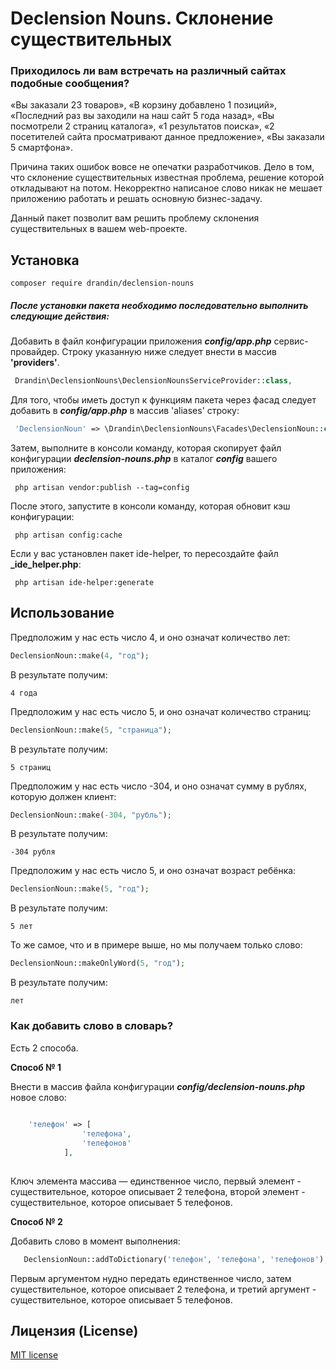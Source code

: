 # Declension Nouns. Склонение существительных

### Приходилось ли вам встречать на различный сайтах подобные сообщения?

«Вы заказали 23 товаров», «В корзину добавлено 1 позиций», «Последний раз вы заходили на наш сайт 5 года назад», «Вы посмотрели 2 страниц каталога»,  «1 результатов поиска», «2 посетителей сайта просматривают данное предложение», «Вы заказали 5 смартфона».

Причина таких ошибок вовсе не опечатки разработчиков. Дело в том, что склонение существительных известная проблема, решение которой откладывают на потом. Некорректно написаное слово никак не мешает приложению работать и решать основную бизнес-задачу. 

Данный пакет позволит вам решить проблему склонения существительных в вашем web-проекте.

## Установка

    composer require drandin/declension-nouns
    
##### После установки пакета необходимо последовательно выполнить следующие действия:

Добавить в файл конфигурации приложения _**config/app.php**_ сервис-провайдер. Строку указанную ниже следует внести в массив **'providers'**.

```php
 Drandin\DeclensionNouns\DeclensionNounsServiceProvider::class,
```

Для того, чтобы иметь доступ к функциям пакета через фасад следует добавить в _**config/app.php**_ в массив 'aliases' строку:

```php
 'DeclensionNoun' => \Drandin\DeclensionNouns\Facades\DeclensionNoun::class,
```

Затем, выполните в консоли команду, которая скопирует файл конфигурации _**declension-nouns.php**_ в каталог _**config**_ вашего приложения:

```
 php artisan vendor:publish --tag=config
```

После этого, запустите в консоли команду, которая обновит кэш конфигурации:

```
 php artisan config:cache
```

Если у вас установлен пакет ide-helper, то пересоздайте файл **_ide_helper.php**: 

```
 php artisan ide-helper:generate
```

## Использование

Предположим у нас есть число 4, и оно означат количество лет: 

```php
DeclensionNoun::make(4, "год");
```

В результате получим:

    4 года

Предположим у нас есть число 5, и оно означат количество страниц: 

```php
DeclensionNoun::make(5, "страница");
```

В результате получим:

    5 страниц

Предположим у нас есть число -304, и оно означат сумму в рублях, которую должен клиент: 

```php
DeclensionNoun::make(-304, "рубль");
```

В результате получим:

    -304 рубля
   
Предположим у нас есть число 5, и оно означат возраст ребёнка:

```php
DeclensionNoun::make(5, "год");
```

В результате получим:

    5 лет   
   
То же самое, что и в примере выше, но мы получаем только слово:

```php
DeclensionNoun::makeOnlyWord(5, "год");
```

В результате получим:

    лет     
   
### Как добавить слово в словарь?

Есть 2 способа.

**Способ № 1**

Внести в массив файла конфигурации _**config/declension-nouns.php**_ новое слово:

```php
    
    'телефон' => [
                'телефона',
                'телефонов'
            ],
    
``` 

Ключ элемента массива — единственное число, первый элемент - существительное, которое описывает 2 телефона, второй элемент - существительное, которое описывает 5 телефонов.

**Способ № 2**

Добавить слово в момент выполнения:

```php
   DeclensionNoun::addToDictionary('телефон', 'телефона', 'телефонов');
``` 

Первым аргументом нудно передать единственное число, затем существительное, которое описывает 2 телефона, и третий аргумент - существительное, которое описывает 5 телефонов.

## Лицензия (License)

[MIT license](LICENSE)
